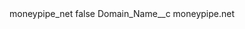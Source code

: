 <?xml version="1.0" encoding="UTF-8"?>
<CustomMetadata xmlns="http://soap.sforce.com/2006/04/metadata" xmlns:xsi="http://www.w3.org/2001/XMLSchema-instance" xmlns:xsd="http://www.w3.org/2001/XMLSchema">
    <label>moneypipe_net</label>
    <protected>false</protected>
    <values>
        <field>Domain_Name__c</field>
        <value xsi:type="xsd:string">moneypipe.net</value>
    </values>
</CustomMetadata>
